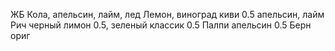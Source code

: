 ЖБ Кола, апельсин, лайм, лед Лемон, виноград киви
0.5 апельсин, лайм
Рич черный лимон 0.5, зеленый классик 0.5
Палпи апельсин 0.5
Берн ориг